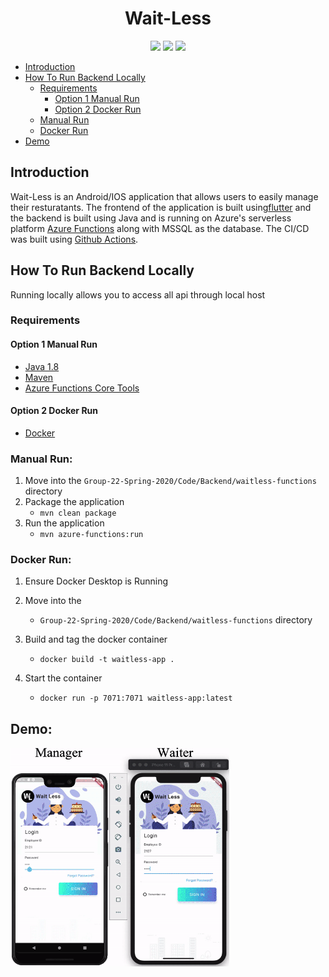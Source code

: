 # <div align="center"><b>Wait-Less</b></div>
<p align="center">
  <img src="https://github.com/bggolden11/Group-22-Spring-2020/workflows/Docker%20CI/badge.svg" />
  <img src="https://github.com/cs-440-at-uic/Group-22-Spring-2020/workflows/azure%20deploy%20CI/badge.svg" />
  <img src="https://github.com/cs-440-at-uic/Group-22-Spring-2020/workflows/SQL%20build/badge.svg" />
</p>                   
        

  - [Introduction](#introduction)
  - [How To Run Backend Locally](#how-to-run-backend-locally)
    - [Requirements](#requirements)
      - [Option 1 Manual Run](#option-1-manual-run)
      - [Option 2 Docker Run](#option-2-docker-run)
    - [Manual Run](#manual-run)
    - [Docker Run](#docker-run)
  - [Demo](#demo)


## Introduction
Wait-Less is an Android/IOS application that allows users to easily manage their resturatants. The frontend of the application is built using[flutter](https://flutter.dev/) and the backend is built using Java and is running on Azure's serverless platform [Azure Functions](https://azure.microsoft.com/en-us/services/functions/) along with MSSQL as the database. The CI/CD was built using [Github Actions](https://github.com/features/actions).

## How To Run Backend Locally
Running locally allows you to access all api through local host

### Requirements
#### Option 1 Manual Run

* [Java 1.8](https://www.oracle.com/java/technologies/javase-downloads.html)
* [Maven](https://maven.apache.org/download.cgi)
* [Azure Functions Core Tools](https://docs.microsoft.com/en-us/azure/azure-functions/functions-run-local?tabs=linux%2Ccsharp%2Cbash#v2)

#### Option 2 Docker Run
* [Docker](https://www.docker.com/products/docker-desktop)

### Manual Run:
  1. Move into the ```Group-22-Spring-2020/Code/Backend/waitless-functions``` directory
  2. Package the application 
      * ```mvn clean package```
  3. Run the application 
      * ```mvn azure-functions:run```

### Docker Run:
  1. Ensure Docker Desktop is Running
  2. Move into the 
      * ```Group-22-Spring-2020/Code/Backend/waitless-functions``` directory
  3. Build and tag the docker container 
      * ```docker build -t waitless-app .```
  4. Start the container 
      
      * ```docker run -p 7071:7071 waitless-app:latest ```

## Demo: 
<img src="demo.gif" width="350" height="350"/>

